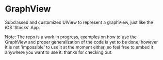 # GraphView
Subclassed and customized UIView to represent a graphView, just like the iOS 'Stocks' App. 





Note: The repo is a work in progress, examples on how to use the GraphView and proper generalization of the code is yet to be done, however it is not 'impossible' to use it at the moment either, so feel free to embed it anywhere you want to use it. thanks for checking out.
